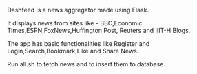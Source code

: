 Dashfeed is a news aggregator made using Flask.



It displays news from sites like - BBC,Economic Times,ESPN,FoxNews,Huffington Post,
				 Reuters and IIIT-H Blogs.


The app has basic functionalities like Register and Login,Search,Bookmark,Like and Share News.


Run all.sh to fetch news and to insert them to database.
